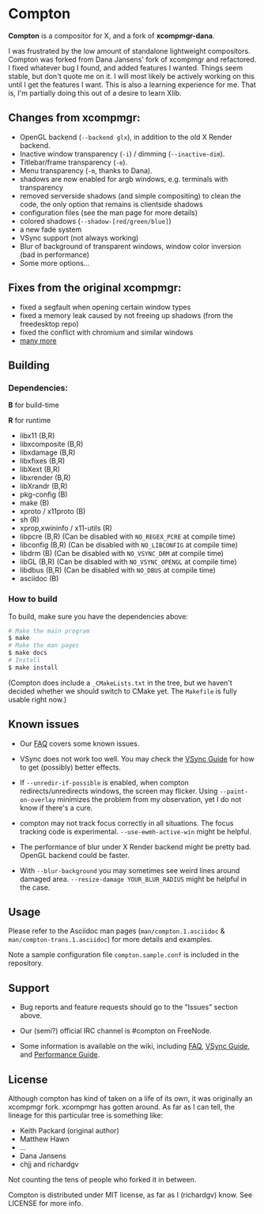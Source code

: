 # Compton

__Compton__ is a compositor for X, and a fork of __xcompmgr-dana__.

I was frustrated by the low amount of standalone lightweight compositors.
Compton was forked from Dana Jansens' fork of xcompmgr and refactored.  I fixed
whatever bug I found, and added features I wanted. Things seem stable, but don't
quote me on it. I will most likely be actively working on this until I get the
features I want. This is also a learning experience for me. That is, I'm
partially doing this out of a desire to learn Xlib.

## Changes from xcompmgr:

* OpenGL backend (`--backend glx`), in addition to the old X Render backend.
* Inactive window transparency (`-i`) / dimming (`--inactive-dim`).
* Titlebar/frame transparency (`-e`).
* Menu transparency (`-m`, thanks to Dana).
* shadows are now enabled for argb windows, e.g. terminals with transparency
* removed serverside shadows (and simple compositing) to clean the code,
  the only option that remains is clientside shadows
* configuration files (see the man page for more details)
* colored shadows (`--shadow-[red/green/blue]`)
* a new fade system
* VSync support (not always working)
* Blur of background of transparent windows, window color inversion (bad in performance)
* Some more options...

## Fixes from the original xcompmgr:

* fixed a segfault when opening certain window types
* fixed a memory leak caused by not freeing up shadows (from the freedesktop
  repo)
* fixed the conflict with chromium and similar windows
* [many more](https://github.com/chjj/compton/issues)

## Building

### Dependencies:

__B__ for build-time

__R__ for runtime

* libx11 (B,R)
* libxcomposite (B,R)
* libxdamage (B,R)
* libxfixes (B,R)
* libXext (B,R)
* libxrender (B,R)
* libXrandr (B,R)
* pkg-config (B)
* make (B)
* xproto / x11proto (B)
* sh (R)
* xprop,xwininfo / x11-utils (R)
* libpcre (B,R) (Can be disabled with `NO_REGEX_PCRE` at compile time)
* libconfig (B,R) (Can be disabled with `NO_LIBCONFIG` at compile time)
* libdrm (B) (Can be disabled with `NO_VSYNC_DRM` at compile time)
* libGL (B,R) (Can be disabled with `NO_VSYNC_OPENGL` at compile time)
* libdbus (B,R) (Can be disabled with `NO_DBUS` at compile time)
* asciidoc (B)

### How to build

To build, make sure you have the dependencies above:

```bash
# Make the main program
$ make
# Make the man pages
$ make docs
# Install
$ make install
```

(Compton does include a `_CMakeLists.txt` in the tree, but we haven't decided whether we should switch to CMake yet. The `Makefile` is fully usable right now.)

## Known issues

* Our [FAQ](https://github.com/chjj/compton/wiki/faq) covers some known issues.

* VSync does not work too well. You may check the [VSync Guide](https://github.com/chjj/compton/wiki/vsync-guide) for how to get (possibly) better effects.

* If `--unredir-if-possible` is enabled, when compton redirects/unredirects windows, the screen may flicker. Using `--paint-on-overlay` minimizes the problem from my observation, yet I do not know if there's a cure.

* compton may not track focus correctly in all situations. The focus tracking code is experimental. `--use-ewmh-active-win` might be helpful.

* The performance of blur under X Render backend might be pretty bad. OpenGL backend could be faster.

* With `--blur-background` you may sometimes see weird lines around damaged area. `--resize-damage YOUR_BLUR_RADIUS` might be helpful in the case.

## Usage

Please refer to the Asciidoc man pages (`man/compton.1.asciidoc` & `man/compton-trans.1.asciidoc`) for more details and examples.

Note a sample configuration file `compton.sample.conf` is included in the repository.

## Support

* Bug reports and feature requests should go to the "Issues" section above.

* Our (semi?) official IRC channel is #compton on FreeNode.

* Some information is available on the wiki, including [FAQ](https://github.com/chjj/compton/wiki/faq), [VSync Guide](https://github.com/chjj/compton/wiki/vsync-guide), and [Performance Guide](https://github.com/chjj/compton/wiki/perf-guide).

## License

Although compton has kind of taken on a life of its own, it was originally
an xcompmgr fork. xcompmgr has gotten around. As far as I can tell, the lineage
for this particular tree is something like:

* Keith Packard (original author)
* Matthew Hawn
* ...
* Dana Jansens
* chjj and richardgv

Not counting the tens of people who forked it in between.

Compton is distributed under MIT license, as far as I (richardgv) know. See LICENSE for more info.
